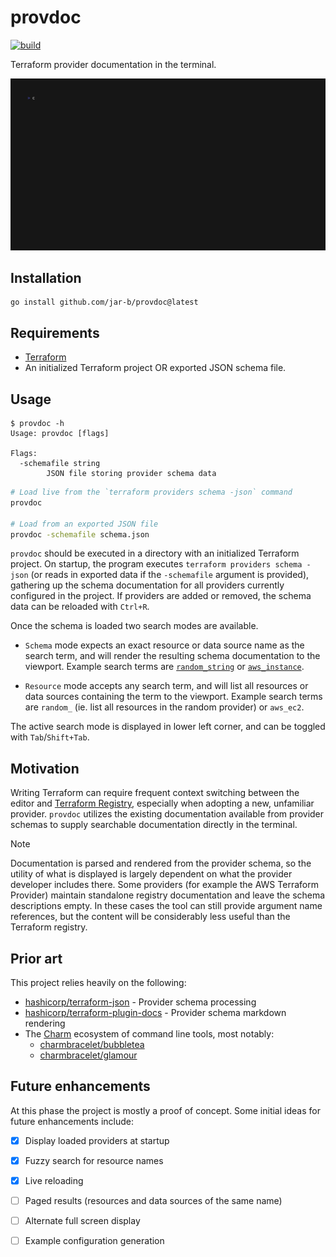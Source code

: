 # provdoc
[![build](https://github.com/jar-b/provdoc/actions/workflows/build.yml/badge.svg)](https://github.com/jar-b/provdoc/actions/workflows/build.yml)

Terraform provider documentation in the terminal.

<img width="800" src="./demo/demo.gif" />

## Installation

```
go install github.com/jar-b/provdoc@latest
```

## Requirements

- [Terraform](https://www.terraform.io/)
- An initialized Terraform project OR exported JSON schema file.

## Usage

```console
$ provdoc -h
Usage: provdoc [flags]

Flags:
  -schemafile string
        JSON file storing provider schema data
```

```sh
# Load live from the `terraform providers schema -json` command
provdoc

# Load from an exported JSON file
provdoc -schemafile schema.json
```

`provdoc` should be executed in a directory with an initialized Terraform project.
On startup, the program executes `terraform providers schema -json` (or reads in
exported data if the `-schemafile` argument is provided), gathering up
the schema documentation for all providers currently configured in the project.
If providers are added or removed, the schema data can be reloaded with `Ctrl+R`.

Once the schema is loaded two search modes are available.

- `Schema` mode expects an exact resource or data source name as the search term, and
will render the resulting schema documentation to the viewport. Example search terms
are [`random_string`](https://registry.terraform.io/providers/hashicorp/random/latest/docs/resources/string)
or [`aws_instance`](https://registry.terraform.io/providers/hashicorp/aws/latest/docs/resources/instance).

- `Resource` mode accepts any search term, and will list all resources or data sources
containing the term to the viewport. Example search terms are `random_` (ie. list all
resources in the random provider) or `aws_ec2`.

The active search mode is displayed in lower left corner, and can be toggled with
`Tab`/`Shift+Tab`.

## Motivation

Writing Terraform can require frequent context switching between the editor
and [Terraform Registry](https://registry.terraform.io/), especially when
adopting a new, unfamiliar provider. `provdoc` utilizes the existing
documentation available from provider schemas to supply searchable documentation
directly in the terminal.

> [!NOTE]
> Documentation is parsed and rendered from the provider schema, so the utility
> of what is displayed is largely dependent on what the provider developer includes
> there. Some providers (for example the AWS Terraform Provider)
> maintain standalone registry documentation and leave the schema descriptions
> empty. In these cases the tool can still provide argument name references, but
> the content will be considerably less useful than the Terraform registry.

## Prior art

This project relies heavily on the following:

- [hashicorp/terraform-json](https://github.com/hashicorp/terraform-json) - Provider schema processing
- [hashicorp/terraform-plugin-docs](https://github.com/hashicorp/terraform-plugin-docs) - Provider schema markdown rendering
- The [Charm](https://github.com/charmbracelet) ecosystem of command line tools, most notably:
  - [charmbracelet/bubbletea](https://github.com/charmbracelet/bubbletea)
  - [charmbracelet/glamour](https://github.com/charmbracelet/glamour)

## Future enhancements

At this phase the project is mostly a proof of concept. Some initial ideas for
future enhancements include:

- [x] Display loaded providers at startup
- [x] Fuzzy search for resource names
- [x] Live reloading 
- [ ] Paged results (resources and data sources of the same name)
- [ ] Alternate full screen display
- [ ] Example configuration generation


